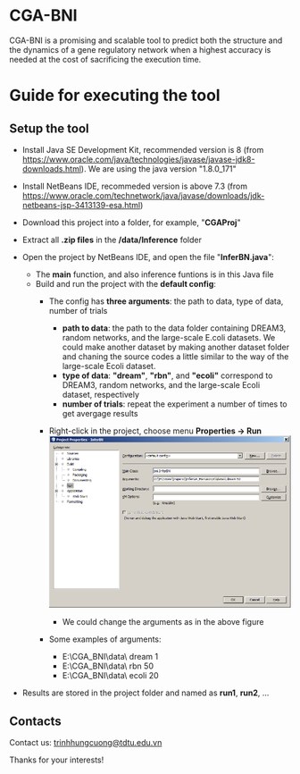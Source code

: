 # CGA-BNI
CGA-BNI is a promising and scalable tool to predict both the structure and the dynamics of a gene regulatory network when a highest accuracy is needed at the cost of sacrificing the execution time.

# Guide for executing the tool
## Setup the tool

- Install Java SE Development Kit, recommended version is 8 (from https://www.oracle.com/java/technologies/javase/javase-jdk8-downloads.html). We are using the java version "1.8.0_171"
- Install NetBeans IDE, recommeded version is above 7.3 (from https://www.oracle.com/technetwork/java/javase/downloads/jdk-netbeans-jsp-3413139-esa.html)
- Download this project into a folder, for example, "**CGAProj**"
- Extract all **.zip files** in the **/data/Inference** folder
- Open the project by NetBeans IDE, and open the file "**InferBN.java**":
  - The **main** function, and also inference funtions is in this Java file
  - Build and run the project with the **default config**:
    - The config has **three arguments**: the path to data, type of data, number of trials
    
      + **path to data**: the path to the data folder containing DREAM3, random networks, and the large-scale E.coli datasets. We could make another dataset by making another dataset folder and chaning the source codes a little similar to the way of the large-scale Ecoli dataset.
      + **type of data**: **"dream"**, **"rbn"**, and **"ecoli"** correspond to DREAM3, random networks, and the large-scale Ecoli dataset, respectively
      + **number of trials**: repeat the experiment a number of times to get avergage results

    - Right-click in the project, choose menu **Properties -> Run**
      ![Project default configuration](/images/cga1.png)
      
      + We could change the arguments as in the above figure

    - Some examples of arguments:
      + E:\\CGA_BNI\\data\\ dream 1
      + E:\\CGA_BNI\\data\\ rbn 50
      + E:\\CGA_BNI\\data\\ ecoli 20
      
- Results are stored in the project folder and named as **run1**, **run2**, ...

## Contacts 

Contact us: trinhhungcuong@tdtu.edu.vn

Thanks for your interests!


